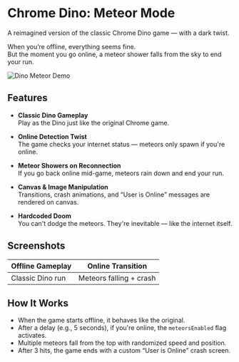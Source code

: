# Chrome Dino: Meteor Mode

A reimagined version of the classic Chrome Dino game — with a dark twist.

When you’re offline, everything seems fine.  
But the moment you go online, a meteor shower falls from the sky to end your run.

![Dino Meteor Demo](https://cdn.hashnode.com/res/hashnode/image/upload/v1661865487055/sUO3zdyCt.jpg)

## Features

- **Classic Dino Gameplay**  
  Play as the Dino just like the original Chrome game.

- **Online Detection Twist**  
  The game checks your internet status — meteors only spawn if you're online.

- **Meteor Showers on Reconnection**  
  If you go back online mid-game, meteors rain down and end your run.

- **Canvas & Image Manipulation**  
  Transitions, crash animations, and “User is Online” messages are rendered on canvas.

- **Hardcoded Doom**  
  You can't dodge the meteors. They're inevitable — like the internet itself.

## Screenshots

| Offline Gameplay | Online Transition       |
|------------------|--------------------------|
| Classic Dino run | Meteors falling + crash |

## How It Works

- When the game starts offline, it behaves like the original.
- After a delay (e.g., 5 seconds), if you're online, the `meteorsEnabled` flag activates.
- Multiple meteors fall from the top with randomized speed and position.
- After 3 hits, the game ends with a custom “User is Online” crash screen.
